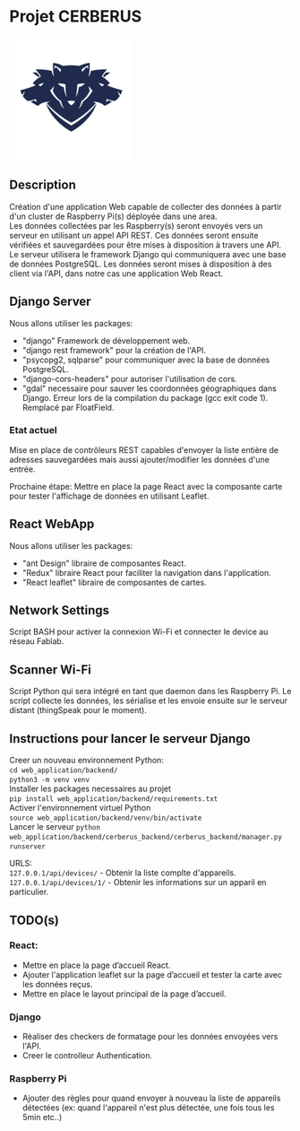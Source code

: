 # Projet CERBERUS 
<img src="./web_application/concepts/cerberus.png"  width="220" height="220">

## Description
Création d'une application Web capable de collecter des données à partir d'un cluster de Raspberry Pi(s) déployée dans une area.  
Les données collectées par les Raspberry(s) seront envoyés vers un serveur en utilisant un appel API REST. Ces données seront ensuite vérifiées et sauvegardées pour être mises à disposition à travers une API.  
Le serveur utilisera le framework Django qui communiquera avec une base de données PostgreSQL. Les données seront mises à disposition à des client via l'API, dans notre cas une application Web React.

 
## Django Server
Nous allons utiliser les packages:
- "django" Framework de développement web.
- "django rest framework" pour la création de l'API.
- "psycopg2, sqlparse" pour communiquer avec la base de données PostgreSQL.
- "django-cors-headers" pour autoriser l'utilisation de cors.
- "gdal" necessaire pour sauver les coordonnées géographiques dans Django. Erreur lors de la compilation du package (gcc exit code 1). Remplacé par FloatField.

### Etat actuel
Mise en place de contrôleurs REST capables d'envoyer la liste entière de adresses sauvegardées mais aussi ajouter/modifier les données d'une entrée.

Prochaine étape: Mettre en place la page React avec la composante carte pour tester l'affichage de données en utilisant Leaflet. 

## React WebApp
Nous allons utiliser les packages:
- "ant Design" libraire de composantes React.
- "Redux" libraire React pour faciliter la navigation dans l'application.
- "React leaflet" libraire de composantes de cartes.

## Network Settings
Script BASH pour activer la connexion Wi-Fi et connecter le device au réseau Fablab.

## Scanner Wi-Fi
Script Python qui sera intégré en tant que daemon dans les Raspberry Pi.
Le script collecte les données, les sérialise et les envoie ensuite sur le serveur distant (thingSpeak pour le moment).

## Instructions pour lancer le serveur Django
Creer un nouveau environnement Python:  
`cd web_application/backend/`  
`python3 -m venv venv`  
Installer les packages necessaires au projet  
`pip install web_application/backend/requirements.txt`  
Activer l'environnement virtuel Python  
`source web_application/backend/venv/bin/activate`  
Lancer le serveur 
`python web_application/backend/cerberus_backend/cerberus_backend/manager.py runserver`  

URLS:   
`127.0.0.1/api/devices/` - Obtenir la liste complte d'appareils.  
`127.0.0.1/api/devices/1/` - Obtenir les informations sur un apparil en particulier.

## TODO(s)
### React: 
- Mettre en place la page d’accueil React.
- Ajouter l'application leaflet sur la page d’accueil et tester la carte avec les données reçus.
- Mettre en place le layout principal de la page d’accueil.  

### Django 
- Réaliser des checkers de formatage pour les données envoyées vers l'API.
- Creer le controlleur Authentication.

### Raspberry Pi
- Ajouter des règles pour quand envoyer à nouveau la liste de appareils détectées (ex: quand l'appareil n'est plus détectée, une fois tous les 5min etc..)
